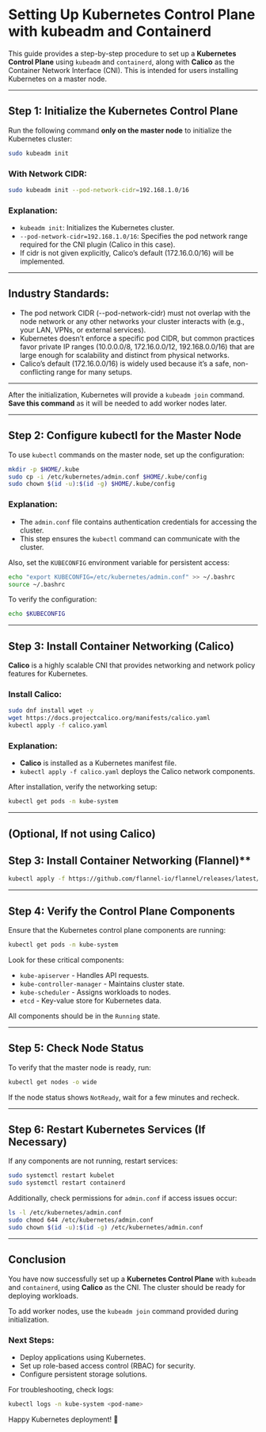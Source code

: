 # Setting Up Kubernetes Control Plane with kubeadm and Containerd

This guide provides a step-by-step procedure to set up a **Kubernetes Control Plane** using `kubeadm` and `containerd`, along with **Calico** as the Container Network Interface (CNI). This is intended for users installing Kubernetes on a master node.

---

## Step 1: Initialize the Kubernetes Control Plane

Run the following command **only on the master node** to initialize the Kubernetes cluster:

```bash
sudo kubeadm init
```

### With Network CIDR:
```bash
sudo kubeadm init --pod-network-cidr=192.168.1.0/16
```

### Explanation:
- `kubeadm init`: Initializes the Kubernetes cluster.
- `--pod-network-cidr=192.168.1.0/16`: Specifies the pod network range required for the CNI plugin (Calico in this case).
- If cidr is not given explicitly, Calico’s default (172.16.0.0/16) will be implemented.

---

## Industry Standards:
- The pod network CIDR (--pod-network-cidr) must not overlap with the node network or any other networks your cluster interacts with (e.g., your LAN, VPNs, or external services).
- Kubernetes doesn’t enforce a specific pod CIDR, but common practices favor private IP ranges (10.0.0.0/8, 172.16.0.0/12, 192.168.0.0/16) that are large enough for scalability and distinct from physical networks.
- Calico’s default (172.16.0.0/16) is widely used because it’s a safe, non-conflicting range for many setups.

---

After the initialization, Kubernetes will provide a `kubeadm join` command. **Save this command** as it will be needed to add worker nodes later.

---

## Step 2: Configure kubectl for the Master Node

To use `kubectl` commands on the master node, set up the configuration:

```bash
mkdir -p $HOME/.kube
sudo cp -i /etc/kubernetes/admin.conf $HOME/.kube/config
sudo chown $(id -u):$(id -g) $HOME/.kube/config
```

### Explanation:
- The `admin.conf` file contains authentication credentials for accessing the cluster.
- This step ensures the `kubectl` command can communicate with the cluster.

Also, set the `KUBECONFIG` environment variable for persistent access:

```bash
echo "export KUBECONFIG=/etc/kubernetes/admin.conf" >> ~/.bashrc
source ~/.bashrc
```

To verify the configuration:

```bash
echo $KUBECONFIG
```

---

## Step 3: Install Container Networking (Calico)

**Calico** is a highly scalable CNI that provides networking and network policy features for Kubernetes.

### Install Calico:

```bash
sudo dnf install wget -y
wget https://docs.projectcalico.org/manifests/calico.yaml
kubectl apply -f calico.yaml
```

### Explanation:
- **Calico** is installed as a Kubernetes manifest file.
- `kubectl apply -f calico.yaml` deploys the Calico network components.

After installation, verify the networking setup:

```bash
kubectl get pods -n kube-system
```

--- 
## (Optional, If not using Calico)
## Step 3: Install Container Networking (Flannel)**
```bash
kubectl apply -f https://github.com/flannel-io/flannel/releases/latest/download/kube-flannel.yml
```

---

## Step 4: Verify the Control Plane Components

Ensure that the Kubernetes control plane components are running:

```bash
kubectl get pods -n kube-system
```

Look for these critical components:
- `kube-apiserver` - Handles API requests.
- `kube-controller-manager` - Maintains cluster state.
- `kube-scheduler` - Assigns workloads to nodes.
- `etcd` - Key-value store for Kubernetes data.

All components should be in the `Running` state.

---

## Step 5: Check Node Status

To verify that the master node is ready, run:

```bash
kubectl get nodes -o wide
```

If the node status shows `NotReady`, wait for a few minutes and recheck.

---

## Step 6: Restart Kubernetes Services (If Necessary)

If any components are not running, restart services:

```bash
sudo systemctl restart kubelet
sudo systemctl restart containerd
```

Additionally, check permissions for `admin.conf` if access issues occur:

```bash
ls -l /etc/kubernetes/admin.conf
sudo chmod 644 /etc/kubernetes/admin.conf
sudo chown $(id -u):$(id -g) /etc/kubernetes/admin.conf
```

---

## Conclusion

You have now successfully set up a **Kubernetes Control Plane** with `kubeadm` and `containerd`, using **Calico** as the CNI. The cluster should be ready for deploying workloads.

To add worker nodes, use the `kubeadm join` command provided during initialization.

### Next Steps:
- Deploy applications using Kubernetes.
- Set up role-based access control (RBAC) for security.
- Configure persistent storage solutions.

For troubleshooting, check logs:

```bash
kubectl logs -n kube-system <pod-name>
```

Happy Kubernetes deployment! 🚀

